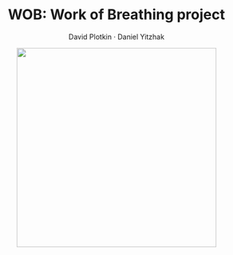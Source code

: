 <p align="center">
  <h1 align="center">WOB: Work of Breathing project</h1>
  <p align="center"> David Plotkin · Daniel Yitzhak </p>
  <div align="center"></div>
</p>

<p align="center">
  <img src="doll_video.gif" width="400" />
</p>

